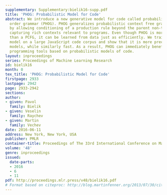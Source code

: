 ```yaml
---
supplementary: Supplementary:bielik16-supp.pdf
title: 'PHOG: Probabilistic Model for Code'
abstract: We introduce a new generative model for code called probabilistic higher
  order grammar (PHOG). PHOG generalizes probabilistic context free grammars (PCFGs)
  by allowing conditioning of a production rule beyond the parent non-terminal, thus
  capturing rich contexts relevant to programs. Even though PHOG is more powerful
  than a PCFG, it can be learned from data just as efficiently. We trained a PHOG
  model on a large JavaScript code corpus and show that it is more precise than existing
  models, while similarly fast. As a result, PHOG can immediately benefit existing
  programming tools based on probabilistic models of code.
layout: inproceedings
series: Proceedings of Machine Learning Research
id: bielik16
month: 0
tex_title: 'PHOG: Probabilistic Model for Code'
firstpage: 2933
lastpage: 2942
page: 2933-2942
sections: 
author:
- given: Pavol
  family: Bielik
- given: Veselin
  family: Raychev
- given: Martin
  family: Vechev
date: 2016-06-11
address: New York, New York, USA
publisher: PMLR
container-title: Proceedings of The 33rd International Conference on Machine Learning
volume: '48'
genre: inproceedings
issued:
  date-parts:
  - 2016
  - 6
  - 11
pdf: http://proceedings.mlr.press/v48/bielik16.pdf
# Format based on citeproc: http://blog.martinfenner.org/2013/07/30/citeproc-yaml-for-bibliographies/
---
```

